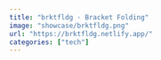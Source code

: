 ```yaml
---
title: "brktfldg · Bracket Folding"
image: "showcase/brktfldg.png"
url: "https://brktfldg.netlify.app/"
categories: ["tech"]
---
```

